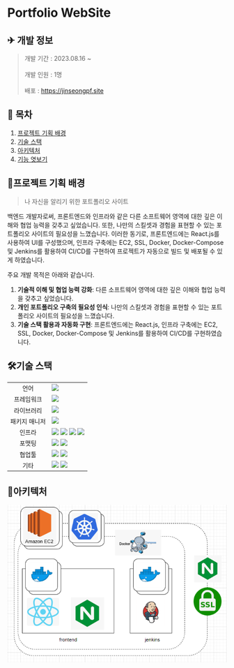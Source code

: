 # Portfolio WebSite

## ✈ 개발 정보

> 개발 기간 : 2023.08.16 ~</br>  
> 개발 인원 : 1명</br></br>
> 배포 : https://jinseongpf.site

## 📑 목차

1. [프로젝트 기획 배경](#프로젝트-기획-배경)
2. [기술 스택](#기술-스택)
3. [아키텍처](#아키텍처)
4. [기능 엿보기](#기능-엿보기)

## 📌프로젝트 기획 배경

> 나 자신을 알리기 위한 포트폴리오 사이트

백엔드 개발자로써, 프론트엔드와 인프라와 같은 다른 소프트웨어 영역에 대한 깊은 이해와 협업 능력을 갖추고 싶었습니다. 또한, 나만의 스킬셋과 경험을 표현할 수 있는 포트폴리오 사이트의 필요성을 느꼈습니다. 이러한 동기로, 프론트엔드에는 React.js를 사용하여 UI를 구성했으며, 인프라 구축에는 EC2, SSL, Docker, Docker-Compose 및 Jenkins를 활용하여 CI/CD를 구현하여 프로젝트가 자동으로 빌드 및 배포될 수 있게 하였습니다.

주요 개발 목적은 아래와 같습니다.

1. **기술적 이해 및 협업 능력 강화**: 다른 소프트웨어 영역에 대한 깊은 이해와 협업 능력을 갖추고 싶었습니다.
2. **개인 포트폴리오 구축의 필요성 인식**: 나만의 스킬셋과 경험을 표현할 수 있는 포트폴리오 사이트의 필요성을 느꼈습니다.
3. **기술 스택 활용과 자동화 구현**: 프론트엔드에는 React.js, 인프라 구축에는 EC2, SSL, Docker, Docker-Compose 및 Jenkins를 활용하여 CI/CD를 구현하였습니다.

## 🛠기술 스택

<table>
<tr>
 <td align="center">언어</td>
 <td>
  <img src="https://img.shields.io/badge/JavaScript-F7DF1E?style=for-the-badge&logo=JavaScript&logoColor=ffffff"/>
 </td>
</tr>
<tr>
 <td align="center">프레임워크</td>
 <td>
	<img src="https://img.shields.io/badge/React-61DAFB?style=for-the-badge&logo=React&logoColor=ffffff"/>  
</tr>
<tr>
 <td align="center">라이브러리</td>
 <td>
<img src="https://img.shields.io/badge/MUI-007FFF?style=for-the-badge&logo=MUI&logoColor=ffffff"/>

</tr>
<tr>
 <td align="center">패키지 매니저</td>
 <td>
    <img src="https://img.shields.io/badge/npm-CB3837?style=for-the-badge&logo=npm&logoColor=white">

  </td>
</tr>
<tr>
 <td align="center">인프라</td>
 <td>
  <img src="https://img.shields.io/badge/amazonaws-232F3E?style=for-the-badge&logo=amazonaws&logoColor=ffffff"/>
  <img src="https://img.shields.io/badge/amazonec2-FF9900?style=for-the-badge&logo=amazonec2&logoColor=ffffff"/>
  <img src="https://img.shields.io/badge/docker-2496ED?style=for-the-badge&logo=docker&logoColor=ffffff"/>
  <img src="https://img.shields.io/badge/jenkins-D24939?style=for-the-badge&logo=jenkins&logoColor=ffffff"/>
  
</tr>
<tr>
 <td align="center">포맷팅</td>
 <td>
  <img src="https://img.shields.io/badge/ESLint-4B32C3?style=for-the-badge&logo=ESLint&logoColor=ffffff"/> 
  <img src="https://img.shields.io/badge/Prettier-F7B93E?style=for-the-badge&logo=Prettier&logoColor=ffffff"/> 
  </td>
</tr>

<tr>
 <td align="center">협업툴</td>
 <td>
    <img src="https://img.shields.io/badge/Git-F05032?style=for-the-badge&logo=Git&logoColor=white"/>
    <img src="https://img.shields.io/badge/GitHub-181717?style=for-the-badge&logo=GitHub&logoColor=white"/>  
 </td>
</tr>
<tr>
 <td align="center">기타</td>
 <td>
    <img src="https://img.shields.io/badge/Figma-F24E1E?style=for-the-badge&logo=Figma&logoColor=white"/>
    <img src="https://img.shields.io/badge/Notion-000000?style=for-the-badge&logo=Notion&logoColor=white"/> 
 </td>
</tr>
</table>

## 🧱아키텍처

![Alt text](src/assets/images/portfolio_architecture.png)
